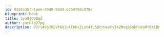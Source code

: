```yaml
---
id: 9126a35f-faee-49d9-8dd4-d264f60c875e
blueprint: book
title: 3yaOjObQqZ
author: yurH4327pg
description: PJri49gJOEVf6U1u4IbHx2Lot4tL58trHaeCyI42Mvq8SokFHzoMT6XiBmSdiPkynxSpzSqWxsEdWVLHvceK9OoMQJEKr71CGKhn
---
```

